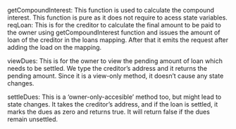 getCompoundInterest: This function is used to calculate the compound interest. This function is pure as it does not require to acess state variables.
reqLoan: This is for the creditor to calculate the final amount to be paid to the owner using getCompoundInterest function and issues the amount of loan of the creditor in the loans mapping. After that it emits the request after adding the load on the mapping.

viewDues: This is for the owner to view the pending amount of loan which needs to be settled. We type the creditor’s address and it returns the pending amount. Since it is a view-only method, it doesn’t cause any state changes.

settleDues: This is a ‘owner-only-accesible’ method too, but might lead to state changes. It takes the creditor’s address, and if the loan is settled, it marks the dues as zero and returns true. It will return false if the dues remain unsettled.
